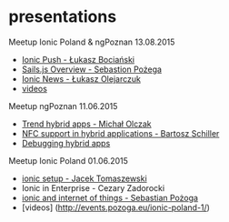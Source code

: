 # presentations
Meetup Ionic Poland & ngPoznan 13.08.2015
* [Ionic Push - Łukasz Bociański](https://docs.google.com/presentation/d/1MA57y0M6YoXlXuM9osrKv0linN6_xqfXWoasyBzj1WY/edit?usp=sharing)
* [Sails.js Overview - Sebastion Pożega](http://www.slideshare.net/sebastianpozoga/sailsjs-overview)
* [Ionic News - Łukasz Olejarczuk](https://docs.google.com/presentation/d/1NdzdJLkz3HjRLcqobXw9LEabCBZCHCcnKF-9fg6cI6Q/edit?usp=sharing)
* [videos](http://events.pozoga.eu/ng-poznan-14/)

Meetup ngPoznan 11.06.2015
* [Trend hybrid apps - Michał Olczak](https://drive.google.com/file/d/0B2KtyURYAjXvQ1Rxa0xzcnFBZGc/view)
* [NFC support in hybrid applications - Bartosz Schiller](https://drive.google.com/file/d/0B9TuDhbptxI-clFLRDBpTVlTQWc/view)
* [Debugging hybrid apps](https://docs.google.com/presentation/d/1ZsftUd2e92eW8IBF25o_T5KGud-xHGuXmIPFE3Yhu7s/edit?usp=sharing)

Meetup Ionic Poland 01.06.2015
* [ionic setup - Jacek Tomaszewski ](http://jtomaszewski.github.io/slides-ionic-setup/)
* Ionic in Enterprise - Cezary Zadorocki
* [ionic and internet of things - Sebastian Pożoga ](https://docs.google.com/presentation/d/1hhx5Xog-pSUlxGJ_QW0dkxgitOqbF43g9BAW2x6Q2ys/edit?usp=sharing)
* [videos] (http://events.pozoga.eu/ionic-poland-1/)
